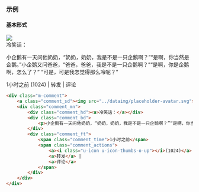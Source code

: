 ### 示例
#### 基本形式

<div class="m-example">
<div class="m-comment">
    <a class="comment_sd"><img src="../dataimg/placeholder-avatar.svg"></a>
    <div class="comment_mn">
        <div class="comment_hd"><a>冷笑话：</a></div>
        <div class="comment_bd">
            <p>小企鹅有一天问他奶奶，“奶奶，奶奶，我是不是一只企鹅啊？”“是啊，你当然是企鹅。”小企鹅又问爸爸，“爸爸，爸爸，我是不是一只企鹅啊？”“是啊，你是企鹅啊，怎么了？” “可是，可是我怎觉得那么冷呢？”</p>
        </div>
        <div class="comment_ft">
            <span class="comment_time">1小时之前</span>
            <span class="comment_actions">
                <a><i class="u-icon u-icon-thumbs-o-up"></i>(1024)</a> |
                <a>转发</a> |
                <a>评论</a>
            </span>
        </div>
    </div>
</div>
</div>

```html
<div class="m-comment">
    <a class="comment_sd"><img src="../dataimg/placeholder-avatar.svg"></a>
    <div class="comment_mn">
        <div class="comment_hd"><a>冷笑话：</a></div>
        <div class="comment_bd">
            <p>小企鹅有一天问他奶奶，“奶奶，奶奶，我是不是一只企鹅啊？”“是啊，你当然是企鹅。”小企鹅又问爸爸，“爸爸，爸爸，我是不是一只企鹅啊？”“是啊，你是企鹅啊，怎么了？” “可是，可是我怎觉得那么冷呢？”</p>
        </div>
        <div class="comment_ft">
            <span class="comment_time">1小时之前</span>
            <span class="comment_actions">
                <a><i class="u-icon u-icon-thumbs-o-up"></i>(1024)</a> |
                <a>转发</a> |
                <a>评论</a>
            </span>
        </div>
    </div>
</div>
```
